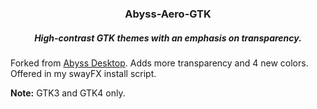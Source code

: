 <h3 align="center">
Abyss-Aero-GTK
<h5 align="center">
High-contrast GTK themes with an emphasis on transparency.
</h5>
</h3>

Forked from [Abyss Desktop](https://github.com/rtlewis1/GTK/tree/Abyss-Desktop). Adds more transparency and 4 new colors. Offered in my swayFX install script.

**Note:** GTK3 and GTK4 only.
